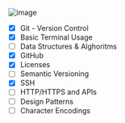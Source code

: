 ![image](https://raw.githubusercontent.com/kamranahmedse/developer-roadmap/master/img/intro.png)

 - [x] Git - Version Control
 - [x] Basic Terminal Usage
 - [ ] Data Structures & Alghoritms
 - [x] GitHub
 - [x] Licenses
 - [ ] Semantic Versioning
 - [x] SSH
 - [ ] HTTP/HTTPS and APIs
 - [ ] Design Patterns
 - [ ] Character Encodings
